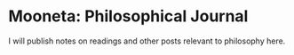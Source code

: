# Mooneta: Philosophical Journal

I will publish notes on readings and other posts relevant to philosophy here.
